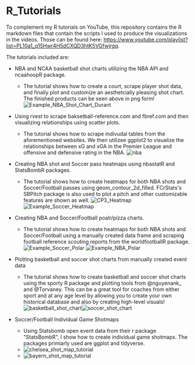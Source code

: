# R_Tutorials

To complement my R tutorials on YouTube, this repository contains the R markdown files that contain the scripts I used to produce the visualizations in the videos. Those can be found here: https://www.youtube.com/playlist?list=PL10a1_q15Hwr4H5dCXQD3htK5VGfwjrgq. 

The tutorials included are:

- NBA and NCAA basketball shot charts utilizing the NBA API and ncaahoopR package.
    - The tutorial shows how to create a court, scrape player shot data, and finally plot and customize an aesthetcially pleasing shot chart. The finished products can be seen above in png form!
![Example_NBA_Shot_Chart_Durant](https://user-images.githubusercontent.com/70119566/125554311-0ca5a6bf-707b-48f3-9d28-2d60c3f8b380.png)
- Using rvest to scrape baksetball-reference.com and fbref.com and then visualizing relationships using scatter plots.
    - The tutorial shows how to scrape indivudal tables from the aforementioned websites. We then utilizee ggplot2 to visualize the relationships between xG and xGA in the Premier League and offensive and defensive rating in the NBA.
![nba](https://user-images.githubusercontent.com/70119566/125554339-3ed4238b-96ec-461c-8a34-4ed718269889.png)
- Creating NBA shot and Soccer pass heatmaps using nbastatR and StatsBombR packages.
    - The tutorial shows how to create heatmaps for both NBA shots and Soccer/Football passes using geom_contour_2d_filled. FCrStats's SBPitch package is also used to plot a pitch and other customizable features are shown as well.
![CP3_Heatmap](https://user-images.githubusercontent.com/70119566/125554356-251b279d-da68-45a8-83cb-205e78a0eec2.png)
![Example_Soccer_Heatmap](https://user-images.githubusercontent.com/70119566/125554276-b578c3d8-b513-46ec-bd74-36e145679766.png)
- Creating NBA and Soccer/Football poalr/pizza charts.
    - The tutorial shows how to create heatmaps for both NBA shots and Soccer/Football using a manually created data frame and scraping football reference scouting reports from the worldfootballR package.
  ![Example_Soccer_Polar](https://user-images.githubusercontent.com/70119566/142473174-cd727b32-18e6-46c7-9a00-17e182b456c1.png)
  ![Example_NBA_Polar](https://user-images.githubusercontent.com/70119566/142473196-45c56ac9-519d-4c1a-98ed-a61e4a8a115f.png)
- Plotting basketball and soccer shot charts from manually created event data
    - The tutorial shows how to create basketball and soccer shot charts using the sporty R package and plotting tools from @nguyenank_ and @Torvaney. This can be a great tool for coaches from either sport and at any age level by allowing you to create your own historical database and also by creating high-level visuals! 
![basketball_shot_chart](https://user-images.githubusercontent.com/70119566/148167389-c02f5bff-d58c-45e5-a3b6-d8d235f57db1.png)![soccer_shot_chart](https://user-images.githubusercontent.com/70119566/148167430-e0e6e785-6329-4f8b-8d8e-31759183380f.png)

- Soccer/Football Individual Game Shotmaps
    - Using Statsbomb open event data from their r package "StatsBombR", I show how to create individual game shotmaps. The packages primiarly used are ggplot and tidyverse.
    - ![chelsea_shot_map_tutorial](https://user-images.githubusercontent.com/70119566/159566698-082612eb-dc2d-45ca-afd4-09f29ec909ac.png)
    - ![bayern_shot_map_tutorial](https://user-images.githubusercontent.com/70119566/159566707-a83ccd7b-5530-47a1-8665-4e5836481519.png)

